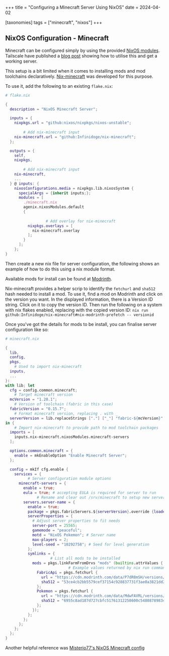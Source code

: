 +++
title = "Configuring a Minecraft Server Using NixOS"
date = 2024-04-02

[taxonomies]
tags = ["minecraft", "nixos"]
+++

## NixOS Configuration - Minecraft

Minecraft can be configured simply by using the provided [NixOS modules](https://search.nixos.org/options?channel=unstable&size=50&sort=relevance&type=packages&query=minecraft). Tailscale have published a [blog post](https://tailscale.com/kb/1096/nixos-minecraft) showing how to utilise this and get a working server.

This setup is a bit limited when it comes to installing mods and mod toolchains declaratively. [Nix-minecraft](https://github.com/Infinidoge/nix-minecraft) was developed for this purpose.

<!-- more -->

To use it, add the following to an existing `flake.nix`:

```nix
# flake.nix

{
  description = "NixOS Minecraft Server";

  inputs = {
    nixpkgs.url = "github:nixos/nixpkgs/nixos-unstable";
		
		# Add nix-minecraft input
    nix-minecraft.url = "github:Infinidoge/nix-minecraft";
  };

  outputs = {
    self,
    nixpkgs,
		
		# Add nix-minecraft input
    nix-minecraft,
    ...
  } @ inputs: {
    nixosConfigurations.media = nixpkgs.lib.nixosSystem {
      specialArgs = {inherit inputs;};
      modules = [
        ./minecraft.nix
        agenix.nixosModules.default
        {
			
				  # Add overlay for nix-minecraft
          nixpkgs.overlays = [
            nix-minecraft.overlay
          ];
        }
      ];
    };
}

```

Then create a new nix file for server configuration, the following shows an example of how to do this using a nix module format.

Available mods for install can be found at [Modrinth](https://modrinth.com/).

Nix-minecraft provides a helper scrip to identify the `fetchurl` and `sha512` hash needed to install a mod. To use it, find a mod on Modrinth and click on the version you want. In the displayed information, there is a Version ID string. Click on it to copy the version ID. Then run the following on a system with nix flakes enabled, replacing with the copied version ID: `nix run github:Infinidoge/nix-minecraft#nix-modrinth-prefetch -- versionid`

Once you've got the details for mods to be install, you can finalise server configuration like so:

```nix
# minecraft.nix

{
  lib,
  config,
  pkgs,
	# Used to import nix-minecraft
  inputs,
  ...
}:
with lib; let
  cfg = config.common.minecraft;
	# Target minecraft version
  mcVersion = "1.20.1";
	# Version of toolchain (fabric in this case)
  fabricVersion = "0.15.7";
	# Format minecraft version, replacing . with _
  serverVersion = lib.replaceStrings ["."] ["_"] "fabric-${mcVersion}";
in {
	# Import nix-minecraft to provide path to mod toolchain packages
  imports = [
    inputs.nix-minecraft.nixosModules.minecraft-servers
  ];

  options.common.minecraft = {
    enable = mkEnableOption "Enable Minecraft Server";
  };

  config = mkIf cfg.enable {
    services = {
		  # Server configuration module options
      minecraft-servers = {
        enable = true;
        eula = true; # accepting EULA is required for server to run
			  # Rename and clear out /srv/minecraft to setup new server
        servers.server-name = {
          enable = true;
          package = pkgs.fabricServers.${serverVersion}.override {loaderVersion = fabricVersion;};
          serverProperties = {
            # Adjust server properties to fit needs
            server-port = 25565;
            gamemode = "peaceful";
            motd = "NixOS Pokemon"; # Server name
            max-players = 2;
            level-seed = "10292758"; # Seed for level generation
          };
          symlinks = {
				    # List all mods to be installed
            mods = pkgs.linkFarmFromDrvs "mods" (builtins.attrValues {
							# Example values returned by nix run command
              FabricApi = pkgs.fetchurl {
                url = "https://cdn.modrinth.com/data/P7dR8mSH/versions/YG53rBmj/fabric-api-0.92.0%2B1.20.1.jar";
                sha512 = "53ce4cb2bb5579cef37154c928837731f3ae0a3821dd2fb4c4401d22d411f8605855e8854a03e65ea4f949dfa0e500ac1661a2e69219883770c6099b0b28e4fa";
              };
              Pokemon = pkgs.fetchurl {
                url = "https://cdn.modrinth.com/data/MdwFAVRL/versions/uWAkNUxZ/Cobblemon-fabric-1.4.1%2B1.20.1.jar";
                sha512 = "6955c8ad187d727cbfc51761312258600c5480878983cfe710623070c90eb437e419c140ff3c77e5066164876ecfe1e31b87f58f5ef175f0758efcff246b85a8";
              };
            });
          };
        };
      };
    };
  };
}

```

Another helpful reference was [Misterio77's NixOS Minecraft config](https://github.com/Misterio77/nix-config/tree/0ed82f3d63a366eafbacb8eee27985afe30b249a/hosts/celaeno/services/minecraft)
